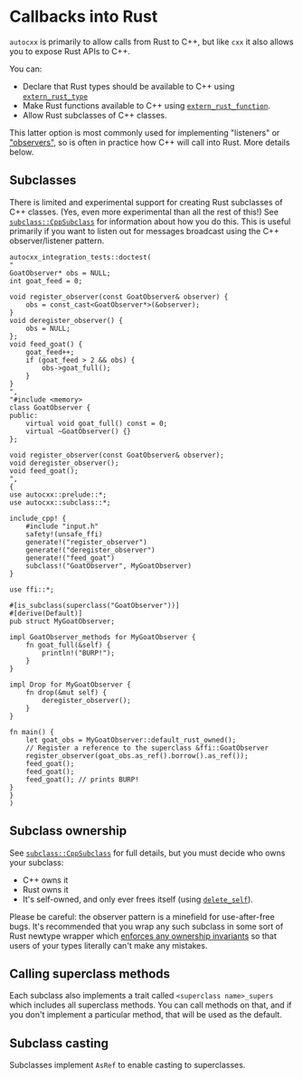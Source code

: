 # Callbacks into Rust

`autocxx` is primarily to allow calls from Rust to C++, but like `cxx` it also allows you to expose Rust APIs to C++.

You can:
* Declare that Rust types should be available to C++ using [`extern_rust_type`](https://docs.rs/autocxx/latest/autocxx/extern_rust/attr.extern_rust_type.html)
* Make Rust functions available to C++ using [`extern_rust_function`](https://docs.rs/autocxx/latest/autocxx/extern_rust/attr.extern_rust_function.html).
* Allow Rust subclasses of C++ classes.

This latter option is most commonly used for implementing "listeners" or ["observers"](https://en.wikipedia.org/wiki/Observer_pattern), so is often in practice how C++ will call into Rust. More details below.

## Subclasses

There is limited and experimental support for creating Rust subclasses of
C++ classes. (Yes, even more experimental than all the rest of this!)
See [`subclass::CppSubclass`](https://docs.rs/autocxx/latest/autocxx/subclass/trait.CppSubclass.html) for information about how you do this.
This is useful primarily if you want to listen out for messages broadcast
using the C++ observer/listener pattern.

```rust,ignore,autocxx,hidecpp
autocxx_integration_tests::doctest(
"
GoatObserver* obs = NULL;
int goat_feed = 0;

void register_observer(const GoatObserver& observer) {
    obs = const_cast<GoatObserver*>(&observer);
}
void deregister_observer() {
    obs = NULL;
};
void feed_goat() {
    goat_feed++;
    if (goat_feed > 2 && obs) {
        obs->goat_full();
    }
}
",
"#include <memory>
class GoatObserver {
public:
    virtual void goat_full() const = 0;
    virtual ~GoatObserver() {}
};

void register_observer(const GoatObserver& observer);
void deregister_observer();
void feed_goat();
",
{
use autocxx::prelude::*;
use autocxx::subclass::*;

include_cpp! {
    #include "input.h"
    safety!(unsafe_ffi)
    generate!("register_observer")
    generate!("deregister_observer")
    generate!("feed_goat")
    subclass!("GoatObserver", MyGoatObserver)
}

use ffi::*;

#[is_subclass(superclass("GoatObserver"))]
#[derive(Default)]
pub struct MyGoatObserver;

impl GoatObserver_methods for MyGoatObserver {
    fn goat_full(&self) {
        println!("BURP!");
    }
}

impl Drop for MyGoatObserver {
    fn drop(&mut self) {
        deregister_observer();
    }
}

fn main() {
    let goat_obs = MyGoatObserver::default_rust_owned();
    // Register a reference to the superclass &ffi::GoatObserver
    register_observer(goat_obs.as_ref().borrow().as_ref());
    feed_goat();
    feed_goat();
    feed_goat(); // prints BURP!
}
}
)
```

## Subclass ownership

See [`subclass::CppSubclass`](https://docs.rs/autocxx/latest/autocxx/subclass/trait.CppSubclass.html)
for full details, but you must decide who owns your subclass:

* C++ owns it
* Rust owns it
* It's self-owned, and only ever frees itself (using [`delete_self`](https://docs.rs/autocxx/latest/autocxx/subclass/trait.CppSubclassSelfOwned.html#method.delete_self)).

Please be careful: the observer pattern is a minefield for use-after-free bugs.
It's recommended that you wrap any such subclass in some sort of Rust newtype
wrapper which [enforces any ownership invariants](rustic.md) so that users
of your types literally can't make any mistakes.

## Calling superclass methods

Each subclass also implements a trait called `<superclass name>_supers` which
includes all superclass methods. You can call methods on that, and if you
don't implement a particular method, that will be used as the default.

## Subclass casting

Subclasses implement `AsRef` to enable casting to superclasses.
